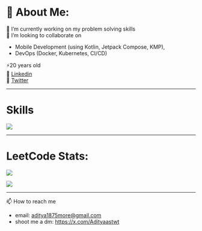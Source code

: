 # 💫 About Me:

🔭 I’m currently working on my problem solving skills <br>
🤝 I’m looking to collaborate on
  * Mobile Development (using Kotlin, Jetpack Compose, KMP), <br>
  * DevOps (Docker, Kubernetes, CI/CD)<br>
  
⚡20 years old   
🚀 [Linkedin](https://linkedin.com/in/adityamore2005)   
💫 [Twitter](https://x.com/Adityaastwt)

---

# Skills

<p align="start">
  <a href="https://skillicons.dev">
    <img src="https://skillicons.dev/icons?i=git,firebase,kotlin,java,python,androidstudio,linux,github,kubernetes,docker" />
  </a>
</p>

---

# LeetCode Stats:

![](https://leetcard.jacoblin.cool/aditya1875more?ext=heatmap)


![](https://komarev.com/ghpvc/?username=Dev-Aditya-More)

---
📫 How to reach me

- email: aditya1875more@gmail.com
- shoot me a dm: https://x.com/Adityaastwt


